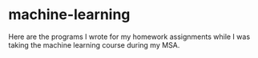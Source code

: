 # machine-learning
Here are the programs I wrote for my homework assignments while I was taking the machine learning course during my MSA. 
